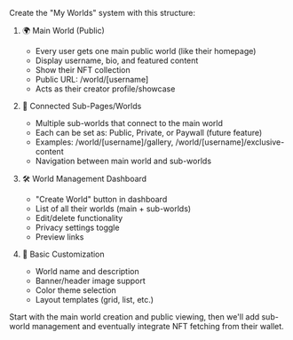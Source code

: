 Create the "My Worlds" system with this structure:

1. 🌍 Main World (Public)
   - Every user gets one main public world (like their homepage)
   - Display username, bio, and featured content
   - Show their NFT collection
   - Public URL: /world/[username]
   - Acts as their creator profile/showcase

2. 📄 Connected Sub-Pages/Worlds
   - Multiple sub-worlds that connect to the main world
   - Each can be set as: Public, Private, or Paywall (future feature)
   - Examples: /world/[username]/gallery, /world/[username]/exclusive-content
   - Navigation between main world and sub-worlds

3. 🛠️ World Management Dashboard
   - "Create World" button in dashboard
   - List of all their worlds (main + sub-worlds)
   - Edit/delete functionality
   - Privacy settings toggle
   - Preview links

4. 🎨 Basic Customization
   - World name and description
   - Banner/header image support
   - Color theme selection
   - Layout templates (grid, list, etc.)

Start with the main world creation and public viewing, then we'll add sub-world management and eventually integrate NFT fetching from their wallet.